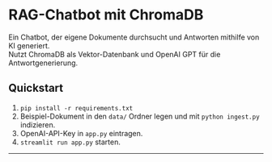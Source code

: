 # RAG-Chatbot mit ChromaDB

Ein Chatbot, der eigene Dokumente durchsucht und Antworten mithilfe von KI generiert.  
Nutzt ChromaDB als Vektor-Datenbank und OpenAI GPT für die Antwortgenerierung.

## Quickstart
1. `pip install -r requirements.txt`
2. Beispiel-Dokument in den `data/` Ordner legen und mit `python ingest.py` indizieren.
3. OpenAI-API-Key in `app.py` eintragen.
4. `streamlit run app.py` starten.

---
